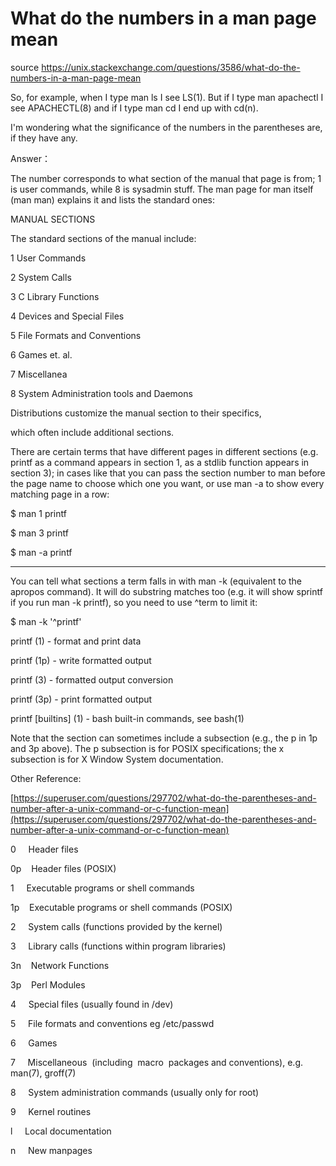 # What do the numbers in a man page mean

source https://unix.stackexchange.com/questions/3586/what-do-the-numbers-in-a-man-page-mean

So, for example, when I type man ls I see LS(1). But if I type man apachectl I see APACHECTL(8) and if I type man cd I end up with cd(n).

I'm wondering what the significance of the numbers in the parentheses are, if they have any.

Answer：

The number corresponds to what section of the manual that page is from; 1 is user commands, while 8 is sysadmin stuff. The man page for man itself (man man) explains it and lists the standard ones:

MANUAL SECTIONS

The standard sections of the manual include:

  

1 User Commands

2 System Calls

3 C Library Functions

4 Devices and Special Files

5 File Formats and Conventions

6 Games et. al.

7 Miscellanea

8 System Administration tools and Daemons

  

Distributions customize the manual section to their specifics,

which often include additional sections.

There are certain terms that have different pages in different sections (e.g. printf as a command appears in section 1, as a stdlib function appears in section 3); in cases like that you can pass the section number to man before the page name to choose which one you want, or use man -a to show every matching page in a row:

$ man 1 printf

$ man 3 printf

$ man -a printf

---

You can tell what sections a term falls in with man -k (equivalent to the apropos command). It will do substring matches too (e.g. it will show sprintf if you run man -k printf), so you need to use ^term to limit it:

$ man -k '^printf'

printf (1) - format and print data

printf (1p) - write formatted output

printf (3) - formatted output conversion

printf (3p) - print formatted output

printf [builtins] (1) - bash built-in commands, see bash(1)

Note that the section can sometimes include a subsection (e.g., the p in 1p and 3p above). The p subsection is for POSIX specifications; the x subsection is for X Window System documentation.

  

Other Reference:

[https://superuser.com/questions/297702/what-do-the-parentheses-and-number-after-a-unix-command-or-c-function-mean](https://superuser.com/questions/297702/what-do-the-parentheses-and-number-after-a-unix-command-or-c-function-mean)

0     Header files

0p    Header files (POSIX)

1     Executable programs or shell commands

1p    Executable programs or shell commands (POSIX)

2     System calls (functions provided by the kernel)

3     Library calls (functions within program libraries)

3n    Network Functions

3p    Perl Modules

4     Special files (usually found in /dev)

5     File formats and conventions eg /etc/passwd

6     Games

7     Miscellaneous  (including  macro  packages and conventions), e.g. man(7), groff(7)

8     System administration commands (usually only for root)

9     Kernel routines

l     Local documentation

n     New manpages